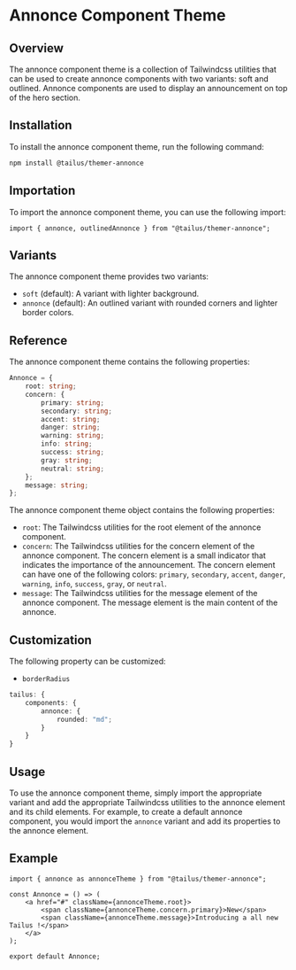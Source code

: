 # Annonce Component Theme

## Overview

The annonce component theme is a collection of Tailwindcss utilities that can be used to create annonce components with two variants: soft and outlined. Annonce components are used to display an announcement on top of the hero section.

## Installation

To install the annonce component theme, run the following command:

```bash
npm install @tailus/themer-annonce
```

## Importation

To import the annonce component theme, you can use the following import:

```tsx
import { annonce, outlinedAnnonce } from "@tailus/themer-annonce";
```

## Variants

The annonce component theme provides two variants:

-   `soft` (default): A variant with lighter background.
-   `annonce` (default): An outlined variant with rounded corners and lighter border colors.

## Reference

The annonce component theme contains the following properties:

```ts
Annonce = {
    root: string;
    concern: {
        primary: string;
        secondary: string;
        accent: string;
        danger: string;
        warning: string;
        info: string;
        success: string;
        gray: string;
        neutral: string;
    };
    message: string;
};
```

The annonce component theme object contains the following properties:

-   `root`: The Tailwindcss utilities for the root element of the annonce component.
-   `concern`: The Tailwindcss utilities for the concern element of the annonce component. The concern element is a small indicator that indicates the importance of the announcement. The concern element can have one of the following colors: `primary`, `secondary`, `accent`, `danger`, `warning`, `info`, `success`, `gray`, or `neutral`.
-   `message`: The Tailwindcss utilities for the message element of the annonce component. The message element is the main content of the annonce.

## Customization

The following property can be customized:

-   `borderRadius`

```ts
tailus: {
    components: {
        annonce: {
            rounded: "md";
        }
    }
}
```

## Usage

To use the annonce component theme, simply import the appropriate variant and add the appropriate Tailwindcss utilities to the annonce element and its child elements. For example, to create a default annonce component, you would import the `annonce` variant and add its properties to the annonce element.

## Example

```tsx
import { annonce as annonceTheme } from "@tailus/themer-annonce";

const Annonce = () => (
    <a href="#" className={annonceTheme.root}>
        <span className={annonceTheme.concern.primary}>New</span>
        <span className={annonceTheme.message}>Introducing a all new Tailus !</span>
    </a>
);

export default Annonce;
```
